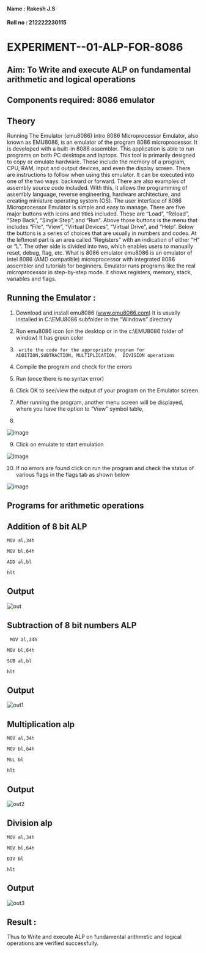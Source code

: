 
#### Name : Rakesh J.S

#### Roll no : 212222230115
# EXPERIMENT--01-ALP-FOR-8086

## Aim: To Write and execute ALP on fundamental arithmetic and logical operations
## Components required: 8086  emulator 
## Theory 
Running The Emulator (emu8086) Intro 8086 Microprocessor Emulator, also known as EMU8086, is an emulator of the program 8086 microprocessor. It is developed with a built-in 8086 assembler. This application is able to run programs on both PC desktops and laptops. This tool is primarily designed to copy or emulate hardware. These include the memory of a program, CPU, RAM, input and output devices, and even the display screen. There are instructions to follow when using this emulator. It can be executed into one of the two ways: backward or forward. There are also examples of assembly source code included. With this, it allows the programming of assembly language, reverse engineering, hardware architecture, and creating miniature operating system (OS). The user interface of 8086 Microprocessor Emulator is simple and easy to manage. There are five major buttons with icons and titles included. These are “Load”, “Reload”, “Step Back”, “Single Step”, and “Run”. Above those buttons is the menu that includes “File”, “View”, “Virtual Devices”, “Virtual Drive”, and “Help”. Below the buttons is a series of choices that are usually in numbers and codes. At the leftmost part is an area called “Registers” with an indication of either “H” or “L”. The other side is divided into two, which enables users to manually reset, debug, flag, etc. What is 8086 emulator emu8086 is an emulator of Intel 8086 (AMD compatible) microprocessor with integrated 8086 assembler and tutorials for beginners. Emulator runs programs like the real microprocessor in step-by-step mode. it shows registers, memory, stack, variables and flags.


 ## Running the Emulator :
1.	Download and install emu8086 (www.emu8086.com) It is usually installed in C:\EMU8086 subfolder in the “Windows” directory
2.	  Run  emu8086 icon (on the desktop or in the c:\EMU8086 folder of window) It has green color 
 
 
3.		write the code for the appropriate program for ADDITION,SUBTRACTION, MULTIPLICATION,  DIVISION operations 

4.	 Compile the program and check for the errors 
5.	Run (once there is no syntax error) 

6.	Click OK to see/view the output of your program on the Emulator screen. 


7.	After running the program, another menu screen will be displayed, where you have the option to “View” symbol table,
8.	 


![image](https://user-images.githubusercontent.com/36288975/189273263-d65baae9-4b8f-4723-afb3-c0ffa4052b04.png)











9.	Click on emulate to start emulation 








![image](https://user-images.githubusercontent.com/36288975/189273273-9bb36ec1-e2e8-4892-8d35-37707332bfdc.png)








10.	If no errors are found click on run the program and check the status of various flags in the flags tab as shown below 






![image](https://user-images.githubusercontent.com/36288975/189273277-113a2a33-4a40-4ff8-95a5-ecd3a1f504fe.png)







## Programs for arithmetic  operations

## Addition  of 8 bit ALP
```
MOV al,34h

MOV bl,64h

ADD al,bl

hlt
```

## Output  
![out](https://github.com/rakesh9339/EXPERIMENT--01-ALP-FOR-8086/assets/121115650/229d00b0-9217-469d-a4ca-753fb519eaf9)



## Subtraction   of 8 bit numbers  ALP 
```
 MOV al,34h

MOV bl,64h

SUB al,bl

hlt
```
## Output  
![out1](https://github.com/rakesh9339/EXPERIMENT--01-ALP-FOR-8086/assets/121115650/aeac0852-f223-48e9-ae87-599100ce7234)



## Multiplication alp 
```
MOV al,34h

MOV bl,64h

MUL bl

hlt
```
 ## Output  
![out2](https://github.com/rakesh9339/EXPERIMENT--01-ALP-FOR-8086/assets/121115650/5503fc19-b4bc-455a-82ba-6fd4ebad9128)



## Division alp 
```
MOV al,34h

MOV bl,64h

DIV bl

hlt

```
## Output  
![out3](https://github.com/rakesh9339/EXPERIMENT--01-ALP-FOR-8086/assets/121115650/30c631bd-19d1-4e89-91ee-0446df27b73a)



## Result :
 Thus to Write and execute ALP on fundamental arithmetic and logical operations are verified successfully.
